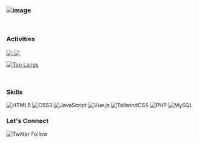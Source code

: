 ### ![image](https://user-images.githubusercontent.com/104835999/211662784-043b9347-c369-4b00-90c1-02588bfabbeb.png)

</br>

### Activities

<a href="">
  <img align="center" src="https://github-readme-stats.vercel.app/api?username=lewisushindi&count_private=true&theme=github_dark&show_icons=true" />
</a>
<a href="">
  <img align="center" src="https://streak-stats.demolab.com?user=lewisushindi&theme=gruvbox_duo)](https://git.io/streak-stats" />
</a>
<a href="">
 
[![Top Langs](https://github-readme-stats.vercel.app/api/top-langs/?username=lewisushindi&hide=GLSL,html,hack&theme=github_dark&layout=compact)](https://github.com/lewisushindi/github-readme-stats)



</br>

### Skills
![HTML5](https://img.shields.io/badge/html5-%23E34F26.svg?style=for-the-badge&logo=html5&logoColor=white)
![CSS3](https://img.shields.io/badge/css3-%231572B6.svg?style=for-the-badge&logo=css3&logoColor=white)
![JavaScript](https://img.shields.io/badge/javascript-%23323330.svg?style=for-the-badge&logo=javascript&logoColor=%23F7DF1E)
![Vue.js](https://img.shields.io/badge/vuejs-%2335495e.svg?style=for-the-badge&logo=vuedotjs&logoColor=%234FC08D)
![TailwindCSS](https://img.shields.io/badge/tailwindcss-%2338B2AC.svg?style=for-the-badge&logo=tailwind-css&logoColor=white)
![PHP](https://img.shields.io/badge/php-%23777BB4.svg?style=for-the-badge&logo=php&logoColor=white)
![MySQL](https://img.shields.io/badge/mysql-%2300f.svg?style=for-the-badge&logo=mysql&logoColor=white)
</br>



### Let's Connect
<img alt="Twitter Follow" src="https://img.shields.io/twitter/follow/coder_flame?color=informational&label=Twitter&style=social">


  



















